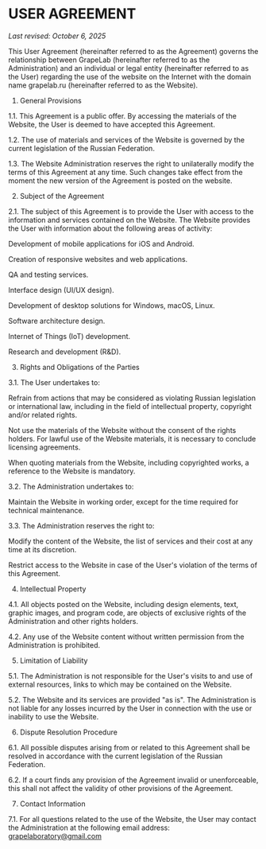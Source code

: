 # USER AGREEMENT

*Last revised: October 6, 2025*

This User Agreement (hereinafter referred to as the Agreement) governs the relationship between GrapeLab (hereinafter referred to as the Administration) and an individual or legal entity (hereinafter referred to as the User) regarding the use of the website on the Internet with the domain name grapelab.ru (hereinafter referred to as the Website).

1. General Provisions

1.1. This Agreement is a public offer. By accessing the materials of the Website, the User is deemed to have accepted this Agreement.

1.2. The use of materials and services of the Website is governed by the current legislation of the Russian Federation.

1.3. The Website Administration reserves the right to unilaterally modify the terms of this Agreement at any time. Such changes take effect from the moment the new version of the Agreement is posted on the website.

2. Subject of the Agreement

2.1. The subject of this Agreement is to provide the User with access to the information and services contained on the Website. The Website provides the User with information about the following areas of activity:

Development of mobile applications for iOS and Android.

Creation of responsive websites and web applications.

QA and testing services.

Interface design (UI/UX design).

Development of desktop solutions for Windows, macOS, Linux.

Software architecture design.

Internet of Things (IoT) development.

Research and development (R&D).

3. Rights and Obligations of the Parties

3.1. The User undertakes to:

Refrain from actions that may be considered as violating Russian legislation or international law, including in the field of intellectual property, copyright and/or related rights.

Not use the materials of the Website without the consent of the rights holders. For lawful use of the Website materials, it is necessary to conclude licensing agreements.

When quoting materials from the Website, including copyrighted works, a reference to the Website is mandatory.

3.2. The Administration undertakes to:

Maintain the Website in working order, except for the time required for technical maintenance.

3.3. The Administration reserves the right to:

Modify the content of the Website, the list of services and their cost at any time at its discretion.

Restrict access to the Website in case of the User's violation of the terms of this Agreement.

4. Intellectual Property

4.1. All objects posted on the Website, including design elements, text, graphic images, and program code, are objects of exclusive rights of the Administration and other rights holders.

4.2. Any use of the Website content without written permission from the Administration is prohibited.

5. Limitation of Liability

5.1. The Administration is not responsible for the User's visits to and use of external resources, links to which may be contained on the Website.

5.2. The Website and its services are provided "as is". The Administration is not liable for any losses incurred by the User in connection with the use or inability to use the Website.

6. Dispute Resolution Procedure

6.1. All possible disputes arising from or related to this Agreement shall be resolved in accordance with the current legislation of the Russian Federation.

6.2. If a court finds any provision of the Agreement invalid or unenforceable, this shall not affect the validity of other provisions of the Agreement.

7. Contact Information

7.1. For all questions related to the use of the Website, the User may contact the Administration at the following email address: grapelaboratory@gmail.com